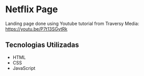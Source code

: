 #  Netflix Page
Landing page done using Youtube tutorial from Traversy Media:
https://youtu.be/P7t13SGytRk

## Tecnologias Utilizadas
- HTML
- CSS
- JavaScript
